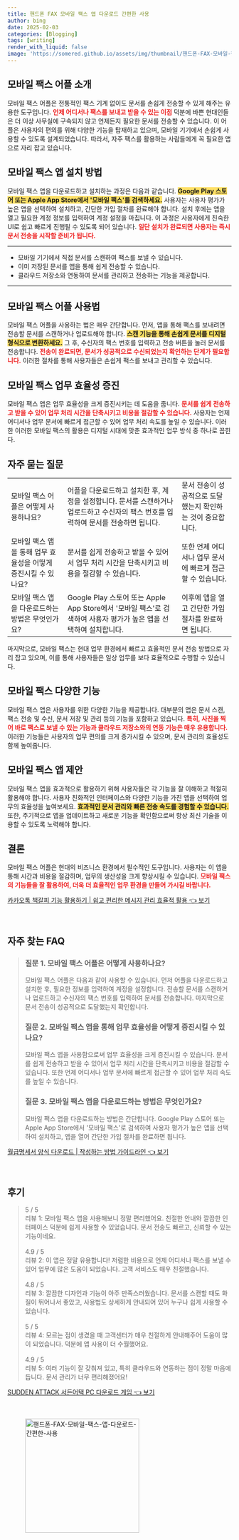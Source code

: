 ```yaml
---
title: 핸드폰 FAX 모바일 팩스 앱 다운로드 간편한 사용
author: bing
date: 2025-02-03
categories: [Blogging]
tags: [writing]
render_with_liquid: false
image: 'https://somered.github.io/assets/img/thumbnail/핸드폰-FAX-모바일-팩스-앱-다운로드-간편한-사용.webp'
---
```



<h2 id='모바일_팩스_어플_소개'>모바일 팩스 어플 소개</h2>

<p>모바일 팩스 어플은 전통적인 팩스 기계 없이도 문서를 손쉽게 전송할 수 있게 해주는 유용한 도구입니다. <b><span style="color: #ee2323;">언제 어디서나 팩스를 보내고 받을 수 있는 이점</span></b> 덕분에 바쁜 현대인들은 더 이상 사무실에 구속되지 않고 언제든지 필요한 문서를 전송할 수 있습니다. 이 어플은 사용자의 편의를 위해 다양한 기능을 탑재하고 있으며, 모바일 기기에서 손쉽게 사용할 수 있도록 설계되었습니다. 따라서, 자주 팩스를 활용하는 사람들에게 꼭 필요한 앱으로 자리 잡고 있습니다.</p>

<h2 id='모바일_팩스_앱_설치_방법'>모바일 팩스 앱 설치 방법</h2>

<p>모바일 팩스 앱을 다운로드하고 설치하는 과정은 다음과 같습니다. <b><span style="background-color: #ffe066;">Google Play 스토어 또는 Apple App Store에서 '모바일 팩스'를 검색하세요.</span></b> 사용자는 사용자 평가가 높은 앱을 선택하여 설치하고, 간단한 가입 절차를 완료해야 합니다. 설치 후에는 앱을 열고 필요한 계정 정보를 입력하여 계정 설정을 마칩니다. 이 과정은 사용자에게 친숙한 UI로 쉽고 빠르게 진행될 수 있도록 되어 있습니다. <b><span style="color: #ee2323;">일단 설치가 완료되면 사용자는 즉시 문서 전송을 시작할 준비가 됩니다.</span></b></p>

<hr />

<ul>
    <li>모바일 기기에서 직접 문서를 스캔하여 팩스를 보낼 수 있습니다.</li>
    <li>이미 저장된 문서를 앱을 통해 쉽게 전송할 수 있습니다.</li>
    <li>클라우드 저장소와 연동하여 문서를 관리하고 전송하는 기능을 제공합니다.</li>
</ul>

<hr />

<h2 id='모바일_팩스_어플_사용법'>모바일 팩스 어플 사용법</h2>

<p>모바일 팩스 어플을 사용하는 법은 매우 간단합니다. 먼저, 앱을 통해 팩스를 보내려면 전송할 문서를 스캔하거나 업로드해야 합니다. <b><span style="background-color: #ffe066;">스캔 기능을 통해 손쉽게 문서를 디지털 형식으로 변환하세요.</span></b> 그 후, 수신자의 팩스 번호를 입력하고 전송 버튼을 눌러 문서를 전송합니다. <b><span style="color: #ee2323;">전송이 완료되면, 문서가 성공적으로 수신되었는지 확인하는 단계가 필요합니다.</span></b> 이러한 절차를 통해 사용자들은 손쉽게 팩스를 보내고 관리할 수 있습니다.</p>

<h2 id='모바일_팩스_업무_효율성_증진'>모바일 팩스 업무 효율성 증진</h2>

<p>모바일 팩스 앱은 업무 효율성을 크게 증진시키는 데 도움을 줍니다. <b><span style="color: #ee2323;">문서를 쉽게 전송하고 받을 수 있어 업무 처리 시간을 단축시키고 비용을 절감할 수 있습니다.</span></b> 사용자는 언제 어디서나 업무 문서에 빠르게 접근할 수 있어 업무 처리 속도를 높일 수 있습니다. 이러한 이러한 모바일 팩스의 활용은 디지털 시대에 맞춘 효과적인 업무 방식 중 하나로 꼽힌다.</p>

<h2 id='자주_묻는_질문'>자주 묻는 질문</h2>

<table>
    <tr>
        <td>모바일 팩스 어플은 어떻게 사용하나요?</td>
        <td>어플을 다운로드하고 설치한 후, 계정을 설정합니다. 문서를 스캔하거나 업로드하고 수신자의 팩스 번호를 입력하여 문서를 전송하면 됩니다.</td>
        <td>문서 전송이 성공적으로 도달했는지 확인하는 것이 중요합니다.</td>
    </tr>
    <tr>
        <td>모바일 팩스 앱을 통해 업무 효율성을 어떻게 증진시킬 수 있나요?</td>
        <td>문서를 쉽게 전송하고 받을 수 있어서 업무 처리 시간을 단축시키고 비용을 절감할 수 있습니다.</td>
        <td>또한 언제 어디서나 업무 문서에 빠르게 접근할 수 있습니다.</td>
    </tr>
    <tr>
        <td>모바일 팩스 앱을 다운로드하는 방법은 무엇인가요?</td>
        <td>Google Play 스토어 또는 Apple App Store에서 '모바일 팩스'로 검색하여 사용자 평가가 높은 앱을 선택하여 설치합니다.</td>
        <td>이후에 앱을 열고 간단한 가입 절차를 완료하면 됩니다.</td>
    </tr>
</table>

<p>마지막으로, 모바일 팩스는 현대 업무 환경에서 빠르고 효율적인 문서 전송 방법으로 자리 잡고 있으며, 이를 통해 사용자들은 일상 업무를 보다 효율적으로 수행할 수 있습니다.</p>

<h2 id='모바일_팩스_다양한_기능'>모바일 팩스 다양한 기능</h2>

<p>모바일 팩스 앱은 사용자를 위한 다양한 기능을 제공합니다. 대부분의 앱은 문서 스캔, 팩스 전송 및 수신, 문서 저장 및 관리 등의 기능을 포함하고 있습니다. <b><span style="color: #ee2323;">특히, 사진을 찍어 바로 팩스로 보낼 수 있는 기능과 클라우드 저장소와의 연동 기능은 매우 유용합니다.</span></b> 이러한 기능들은 사용자의 업무 편의를 크게 증가시킬 수 있으며, 문서 관리의 효율성도 함께 높여줍니다.</p>

<h2 id='모바일_팩스_앱_제안'>모바일 팩스 앱 제안</h2>

<p>모바일 팩스 앱을 효과적으로 활용하기 위해 사용자들은 각 기능을 잘 이해하고 적절히 활용해야 합니다. 사용자 친화적인 인터페이스와 다양한 기능을 가진 앱을 선택하여 업무의 효율성을 높여보세요. <b><span style="background-color: #ffe066;">효과적인 문서 관리와 빠른 전송 속도를 경험할 수 있습니다.</span></b> 또한, 주기적으로 앱을 업데이트하고 새로운 기능을 확인함으로써 항상 최신 기술을 이용할 수 있도록 노력해야 합니다.</p>

<h2 id='결론'>결론</h2>

<p>모바일 팩스 어플은 현대의 비즈니스 환경에서 필수적인 도구입니다. 사용자는 이 앱을 통해 시간과 비용을 절감하며, 업무의 생산성을 크게 향상시킬 수 있습니다. <b><span style="color: #ee2323;">모바일 팩스의 기능들을 잘 활용하여, 더욱 더 효율적인 업무 환경을 만들어 가시길 바랍니다.</span></b></p>


<p><a class="click-button" title="카카오톡 책갈피 기능 활용하기 | 쉽고 편리한 메시지 관리 효율적 활용" href="https://somered.github.io/posts/%EC%B9%B4%EC%B9%B4%EC%98%A4%ED%86%A1-%EC%B1%85%EA%B0%88%ED%94%BC-%EA%B8%B0%EB%8A%A5-%ED%99%9C%EC%9A%A9%ED%95%98%EA%B8%B0-%EC%89%BD%EA%B3%A0-%ED%8E%B8%EB%A6%AC%ED%95%9C-%EB%A9%94%EC%8B%9C%EC%A7%80-%EA%B4%80%EB%A6%AC-%ED%9A%A8%EC%9C%A8%EC%A0%81-%ED%99%9C%EC%9A%A9/" rel="dofollow">카카오톡 책갈피 기능 활용하기 | 쉽고 편리한 메시지 관리 효율적 활용 👈 보기</a></p><br>
<h2 id='자주_찾는_FAQ'>자주 찾는 FAQ</h2>
<div itemscope="" itemtype="https://schema.org/FAQPage"> 
<blockquote> 
<div itemscope="" itemprop="mainEntity" itemtype="https://schema.org/Question"> 
<h3 itemprop="name">질문 1. 모바일 팩스 어플은 어떻게 사용하나요?</h3> 
<div itemscope="" itemprop="acceptedAnswer" itemtype="https://schema.org/Answer"> 
<span itemprop="text"> 
<p>모바일 팩스 어플은 다음과 같이 사용할 수 있습니다. 먼저 어플을 다운로드하고 설치한 후, 필요한 정보를 입력하여 계정을 설정합니다. 전송할 문서를 스캔하거나 업로드하고 수신자의 팩스 번호를 입력하여 문서를 전송합니다. 마지막으로 문서 전송이 성공적으로 도달했는지 확인합니다.</p> 
</span> 
</div> 
</div> 

<div itemscope="" itemprop="mainEntity" itemtype="https://schema.org/Question"> 
<h3 itemprop="name">질문 2. 모바일 팩스 앱을 통해 업무 효율성을 어떻게 증진시킬 수 있나요?</h3> 
<div itemscope="" itemprop="acceptedAnswer" itemtype="https://schema.org/Answer"> 
<span itemprop="text"> 
<p>모바일 팩스 앱을 사용함으로써 업무 효율성을 크게 증진시킬 수 있습니다. 문서를 쉽게 전송하고 받을 수 있어서 업무 처리 시간을 단축시키고 비용을 절감할 수 있습니다. 또한 언제 어디서나 업무 문서에 빠르게 접근할 수 있어 업무 처리 속도를 높일 수 있습니다.</p> 
</span> 
</div> 
</div> 

<div itemscope="" itemprop="mainEntity" itemtype="https://schema.org/Question"> 
<h3 itemprop="name">질문 3. 모바일 팩스 앱을 다운로드하는 방법은 무엇인가요?</h3> 
<div itemscope="" itemprop="acceptedAnswer" itemtype="https://schema.org/Answer"> 
<span itemprop="text"> 
<p>모바일 팩스 앱을 다운로드하는 방법은 간단합니다. Google Play 스토어 또는 Apple App Store에서 '모바일 팩스'로 검색하여 사용자 평가가 높은 앱을 선택하여 설치하고, 앱을 열어 간단한 가입 절차를 완료하면 됩니다.</p> 
</span> 
</div> 
</div> 
</blockquote> 
</div>
<p><a class="click-button" title="월급명세서 양식 다운로드 | 작성하는 방법 가이드라인" href="https://somered.github.io/posts/%EC%9B%94%EA%B8%89%EB%AA%85%EC%84%B8%EC%84%9C-%EC%96%91%EC%8B%9D-%EB%8B%A4%EC%9A%B4%EB%A1%9C%EB%93%9C-%EC%9E%91%EC%84%B1%ED%95%98%EB%8A%94-%EB%B0%A9%EB%B2%95-%EA%B0%80%EC%9D%B4%EB%93%9C%EB%9D%BC%EC%9D%B8/" rel="dofollow">월급명세서 양식 다운로드 | 작성하는 방법 가이드라인 👈 보기</a></p><br>
<h2 id='후기'>후기</h2>
<div itemscope itemtype="https://schema.org/Product">
  <blockquote>
  <div itemprop="review" itemscope itemtype="https://schema.org/Review">
      <div itemprop="reviewRating" itemscope itemtype="https://schema.org/Rating"> <span itemprop="ratingValue">5</span> / <span itemprop="bestRating">5</span> </div>
      <span itemprop="reviewBody">리뷰 1: 모바일 팩스 앱을 사용해보니 정말 편리했어요. 친절한 안내와 깔끔한 인터페이스 덕분에 쉽게 사용할 수 있었습니다. 문서 전송도 빠르고, 신뢰할 수 있는 기능이네요.</span>
  </div>
  <br>
  <div itemprop="review" itemscope itemtype="https://schema.org/Review">
      <div itemprop="reviewRating" itemscope itemtype="https://schema.org/Rating"> <span itemprop="ratingValue">4.9</span> / <span itemprop="bestRating">5</span> </div>
      <span itemprop="reviewBody">리뷰 2: 이 앱은 정말 유용합니다! 저렴한 비용으로 언제 어디서나 팩스를 보낼 수 있어 업무에 많은 도움이 되었습니다. 고객 서비스도 매우 친절했습니다.</span>
  </div>
  <br>
  <div itemprop="review" itemscope itemtype="https://schema.org/Review">
      <div itemprop="reviewRating" itemscope itemtype="https://schema.org/Rating"> <span itemprop="ratingValue">4.8</span> / <span itemprop="bestRating">5</span> </div>
      <span itemprop="reviewBody">리뷰 3: 깔끔한 디자인과 기능이 아주 만족스러웠습니다. 문서를 스캔할 때도 화질이 뛰어나서 좋았고, 사용법도 상세하게 안내되어 있어 누구나 쉽게 사용할 수 있습니다.</span>
  </div>
  <br>
  <div itemprop="review" itemscope itemtype="https://schema.org/Review">
      <div itemprop="reviewRating" itemscope itemtype="https://schema.org/Rating"> <span itemprop="ratingValue">5</span> / <span itemprop="bestRating">5</span> </div>
      <span itemprop="reviewBody">리뷰 4: 모르는 점이 생겼을 때 고객센터가 매우 친절하게 안내해주어 도움이 많이 되었습니다. 덕분에 앱 사용이 더 수월했어요.</span>
  </div>
  <br>
  <div itemprop="review" itemscope itemtype="https://schema.org/Review">
      <div itemprop="reviewRating" itemscope itemtype="https://schema.org/Rating"> <span itemprop="ratingValue">4.9</span> / <span itemprop="bestRating">5</span> </div>
      <span itemprop="reviewBody">리뷰 5: 여러 기능이 잘 갖춰져 있고, 특히 클라우드와 연동하는 점이 정말 마음에 듭니다. 문서 관리가 너무 편리해졌어요!</span>
  </div>
  </blockquote>
</div>
<p><a class="click-button" title="SUDDEN ATTACK 서든어택 PC 다운로드 게임" href="https://somered.github.io/posts/SUDDEN-ATTACK-%EC%84%9C%EB%93%A0%EC%96%B4%ED%83%9D-PC-%EB%8B%A4%EC%9A%B4%EB%A1%9C%EB%93%9C-%EA%B2%8C%EC%9E%84/" rel="dofollow">SUDDEN ATTACK 서든어택 PC 다운로드 게임 👈 보기</a></p><br>
<figure class="image"><img src="https://somered.github.io/assets/img/thumbnail/핸드폰-FAX-모바일-팩스-앱-다운로드-간편한-사용.webp" alt="핸드폰-FAX-모바일-팩스-앱-다운로드-간편한-사용" width="256" height="256"></figure>
